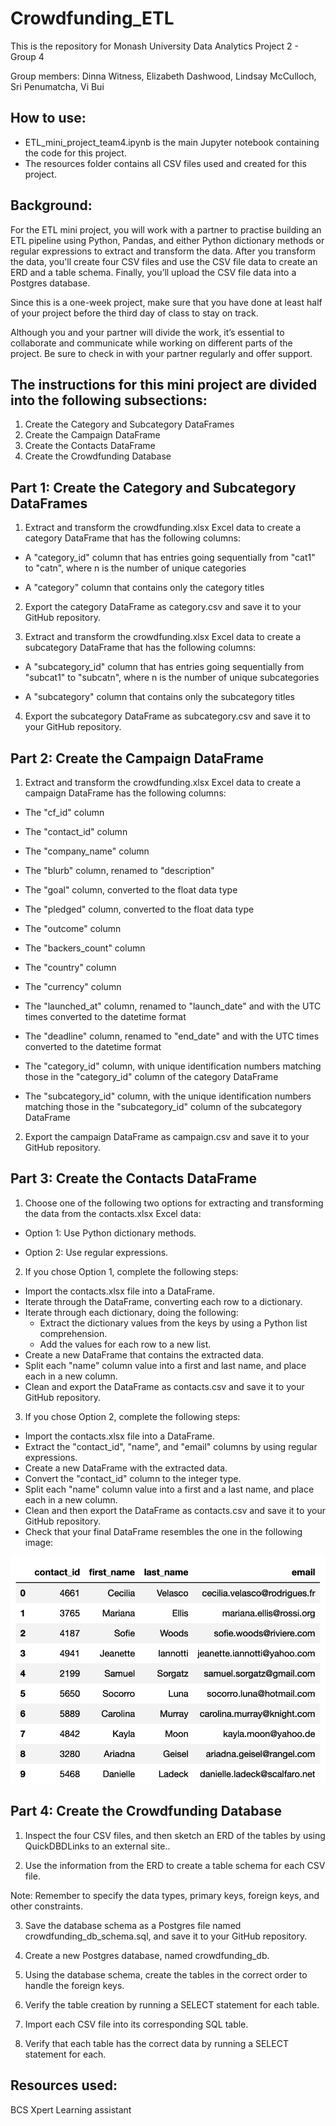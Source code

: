 # Crowdfunding_ETL

This is the repository for Monash University Data Analytics Project 2 - Group 4

Group members: Dinna Witness, Elizabeth Dashwood, Lindsay McCulloch, Sri Penumatcha, Vi Bui

How to use:
--------------------------------------------------------------------------------------------------------------------------------

* ETL_mini_project_team4.ipynb is the main Jupyter notebook containing the code for this project.
* The resources folder contains all CSV files used and created for this project.

Background:
--------------------------------------------------------------------------------------------------------------------------------
For the ETL mini project, you will work with a partner to practise building an ETL pipeline using Python, Pandas, and either Python dictionary methods or regular expressions to extract and transform the data. After you transform the data, you'll create four CSV files and use the CSV file data to create an ERD and a table schema. Finally, you’ll upload the CSV file data into a Postgres database.

Since this is a one-week project, make sure that you have done at least half of your project before the third day of class to stay on track.

Although you and your partner will divide the work, it’s essential to collaborate and communicate while working on different parts of the project. Be sure to check in with your partner regularly and offer support.

The instructions for this mini project are divided into the following subsections:
--------------------------------------------------------------------------------------------------------------------------------

1. Create the Category and Subcategory DataFrames
2. Create the Campaign DataFrame
3. Create the Contacts DataFrame
4. Create the Crowdfunding Database

Part 1: Create the Category and Subcategory DataFrames
--------------------------------------------------------------------------------------------------------------------------------

1. Extract and transform the crowdfunding.xlsx Excel data to create a category DataFrame that has the following columns:

* A "category_id" column that has entries going sequentially from "cat1" to "catn", where n is the number of unique categories

* A "category" column that contains only the category titles

2. Export the category DataFrame as category.csv and save it to your GitHub repository.

3. Extract and transform the crowdfunding.xlsx Excel data to create a subcategory DataFrame that has the following columns:

* A "subcategory_id" column that has entries going sequentially from "subcat1" to "subcatn", where n is the number of unique subcategories

* A "subcategory" column that contains only the subcategory titles

4. Export the subcategory DataFrame as subcategory.csv and save it to your GitHub repository.

Part 2: Create the Campaign DataFrame
--------------------------------------------------------------------------------------------------------------------------------

1. Extract and transform the crowdfunding.xlsx Excel data to create a campaign DataFrame has the following columns:

* The "cf_id" column

* The "contact_id" column

* The "company_name" column

* The "blurb" column, renamed to "description"

* The "goal" column, converted to the float data type

* The "pledged" column, converted to the float data type

* The "outcome" column

* The "backers_count" column

* The "country" column

* The "currency" column

* The "launched_at" column, renamed to "launch_date" and with the UTC times converted to the datetime format

* The "deadline" column, renamed to "end_date" and with the UTC times converted to the datetime format

* The "category_id" column, with unique identification numbers matching those in the "category_id" column of the category DataFrame

* The "subcategory_id" column, with the unique identification numbers matching those in the "subcategory_id" column of the subcategory DataFrame

2. Export the campaign DataFrame as campaign.csv and save it to your GitHub repository.

Part 3: Create the Contacts DataFrame
--------------------------------------------------------------------------------------------------------------------------------

1. Choose one of the following two options for extracting and transforming the data from the contacts.xlsx Excel data:

* Option 1: Use Python dictionary methods.

* Option 2: Use regular expressions.

2. If you chose Option 1, complete the following steps:

* Import the contacts.xlsx file into a DataFrame.
* Iterate through the DataFrame, converting each row to a dictionary.
* Iterate through each dictionary, doing the following:
    - Extract the dictionary values from the keys by using a Python list comprehension.
    - Add the values for each row to a new list.
* Create a new DataFrame that contains the extracted data.
* Split each "name" column value into a first and last name, and place each in a new column.
* Clean and export the DataFrame as contacts.csv and save it to your GitHub repository.

3. If you chose Option 2, complete the following steps:

* Import the contacts.xlsx file into a DataFrame.
* Extract the "contact_id", "name", and "email" columns by using regular expressions.
* Create a new DataFrame with the extracted data.
* Convert the "contact_id" column to the integer type.
* Split each "name" column value into a first and a last name, and place each in a new column.
* Clean and then export the DataFrame as contacts.csv and save it to your GitHub repository.
* Check that your final DataFrame resembles the one in the following image:

![alt text](image.png)

Part 4: Create the Crowdfunding Database
--------------------------------------------------------------------------------------------------------------------------------

1. Inspect the four CSV files, and then sketch an ERD of the tables by using QuickDBDLinks to an external site..

2. Use the information from the ERD to create a table schema for each CSV file.

Note: Remember to specify the data types, primary keys, foreign keys, and other constraints.

3. Save the database schema as a Postgres file named crowdfunding_db_schema.sql, and save it to your GitHub repository.

4. Create a new Postgres database, named crowdfunding_db.

5. Using the database schema, create the tables in the correct order to handle the foreign keys.

6. Verify the table creation by running a SELECT statement for each table.

7. Import each CSV file into its corresponding SQL table.

8. Verify that each table has the correct data by running a SELECT statement for each.

Resources used:
--------------------------------------------------------------------------------------------------------------------------------
BCS Xpert Learning assistant 

